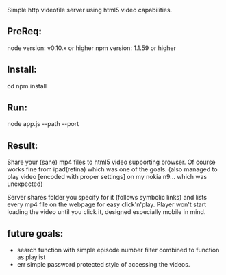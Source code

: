 Simple http videofile server using html5 video capabilities.

PreReq:
-------
node version: v0.10.x or higher
npm version: 1.1.59 or higher
  

Install:
--------
cd <projectFolder>
npm install

Run:
----
node app.js --path <folder> --port <port>

Result:
-------
Share your (sane) mp4 files to html5 video supporting browser.
Of course works fine from ipad(retina) which was one of the goals.
(also managed to play video [encoded with proper settings] on my
nokia n9... which was unexpected)

Server shares folder you specify for it (follows symbolic links) and lists every
mp4 file on the webpage for easy click'n'play. Player won't start loading the
video until you click it, designed especially mobile in mind.

future goals:
-------------
* search function with simple episode number filter
  combined to function as playlist
* err simple password protected style of accessing the videos.


